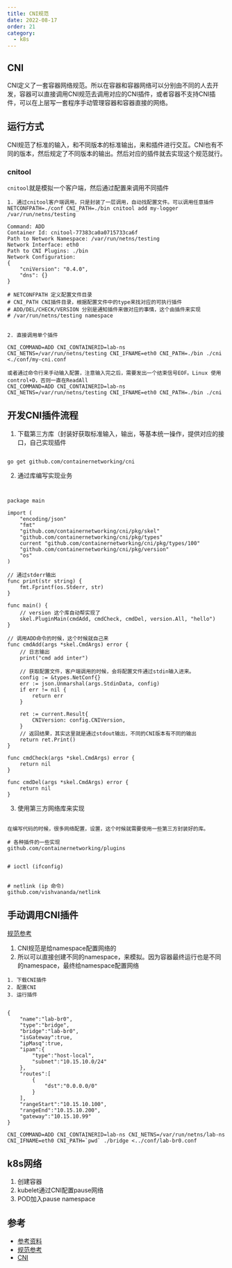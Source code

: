 ```yaml
---
title: CNI规范
date: 2022-08-17
order: 21
category:
  - k8s
---
```


## CNI

CNI定义了一套容器网络规范。所以在容器和容器网络可以分别由不同的人去开发，容器可以直接调用CNI规范去调用对应的CNI插件，或者容器不支持CNI插件，可以在上层写一套程序手动管理容器和容器直接的网络。

## 运行方式

CNI规范了标准的输入，和不同版本的标准输出，来和插件进行交互。CNI也有不同的版本，然后规定了不同版本的输出。然后对应的插件就去实现这个规范就行。

### cnitool

`cnitool`就是模拟一个客户端，然后通过配置来调用不同插件

```
1. 通过cnitool客户端调用，只是封装了一层调用，自动找配置文件。可以调用任意插件
NETCONFPATH=./conf CNI_PATH=./bin cnitool add my-logger /var/run/netns/testing

Command: ADD
Container Id: cnitool-77383ca0a0715733ca6f
Path to Network Namespace: /var/run/netns/testing
Network Interface: eth0
Path to CNI Plugins: ./bin
Network Configuration:
{
    "cniVersion": "0.4.0",
    "dns": {}
}

# NETCONFPATH 定义配置文件目录
# CNI_PATH CNI插件目录，根据配置文件中的type来找对应的可执行插件
# ADD/DEL/CHECK/VERSION 分别是通知插件来做对应的事情，这个由插件来实现
# /var/run/netns/testing namespace


2. 直接调用单个插件

CNI_COMMAND=ADD CNI_CONTAINERID=lab-ns CNI_NETNS=/var/run/netns/testing CNI_IFNAME=eth0 CNI_PATH=./bin ./cni <./conf/my-cni.conf

或者通过命令行来手动输入配置，注意输入完之后，需要发出一个结束信号EOF。Linux 使用control+D，否则一直在ReadAll
CNI_COMMAND=ADD CNI_CONTAINERID=lab-ns CNI_NETNS=/var/run/netns/testing CNI_IFNAME=eth0 CNI_PATH=./bin ./cni

```

## 开发CNI插件流程

1. 下载第三方库（封装好获取标准输入，输出，等基本统一操作，提供对应的接口，自己实现插件 

```

go get github.com/containernetworking/cni

```

2. 通过库编写实现业务

```


package main

import (
	"encoding/json"
	"fmt"
	"github.com/containernetworking/cni/pkg/skel"
	"github.com/containernetworking/cni/pkg/types"
	current "github.com/containernetworking/cni/pkg/types/100"
	"github.com/containernetworking/cni/pkg/version"
	"os"
)

// 通过stderr输出
func print(str string) {
	fmt.Fprintf(os.Stderr, str)
}

func main() {
    // version 这个库自动帮实现了
	skel.PluginMain(cmdAdd, cmdCheck, cmdDel, version.All, "hello")
}

// 调用ADD命令的时候，这个时候就自己来
func cmdAdd(args *skel.CmdArgs) error {
	// 日志输出
	print("cmd add inter")

	// 获取配置文件，客户端调用的时候，会将配置文件通过stdin输入进来。
	config := &types.NetConf{}
	err := json.Unmarshal(args.StdinData, config)
	if err != nil {
		return err
	}

	ret := current.Result{
		CNIVersion: config.CNIVersion,
	}
	// 返回结果，其实这里就是通过stdout输出，不同的CNI版本有不同的输出
	return ret.Print()
}

func cmdCheck(args *skel.CmdArgs) error {
	return nil
}

func cmdDel(args *skel.CmdArgs) error {
	return nil
}
```

3. 使用第三方网络库来实现

```

在编写代码的时候，很多网络配置，设置，这个时候就需要使用一些第三方封装好的库。

# 各种插件的一些实现
github.com/containernetworking/plugins


# ioctl (ifconfig)


# netlink (ip 命令) 
github.com/vishvananda/netlink

```



## 手动调用CNI插件

[规范参考]

1. CNI规范是给namespace配置网络的
2. 所以可以直接创建不同的namespace，来模拟。因为容器最终运行也是不同的namespace，最终给namespace配置网络

```
1. 下载CNI插件
2. 配置CNI
3. 运行插件


{
    "name":"lab-br0",
    "type":"bridge",
    "bridge":"lab-br0",
    "isGateway":true,
    "ipMasq":true,
    "ipam":{
        "type":"host-local",
        "subnet":"10.15.10.0/24"
    },
    "routes":[
        {
            "dst":"0.0.0.0/0"
        }
    ],
    "rangeStart":"10.15.10.100",
    "rangeEnd":"10.15.10.200",
    "gateway":"10.15.10.99"
}

CNI_COMMAND=ADD CNI_CONTAINERID=lab-ns CNI_NETNS=/var/run/netns/lab-ns CNI_IFNAME=eth0 CNI_PATH=`pwd` ./bridge <../conf/lab-br0.conf
```


## k8s网络

1. 创建容器
2. kubelet通过CNI配置pause网络
3. POD加入pause namespace

## 参考

- [参考资料]
- [规范参考]
- [CNI]

[规范参考]: https://www.cni.dev/docs/
[参考资料]: https://morningspace.github.io/tech/k8s-net-cni/
[CNI]: https://github.com/containernetworking/cni
